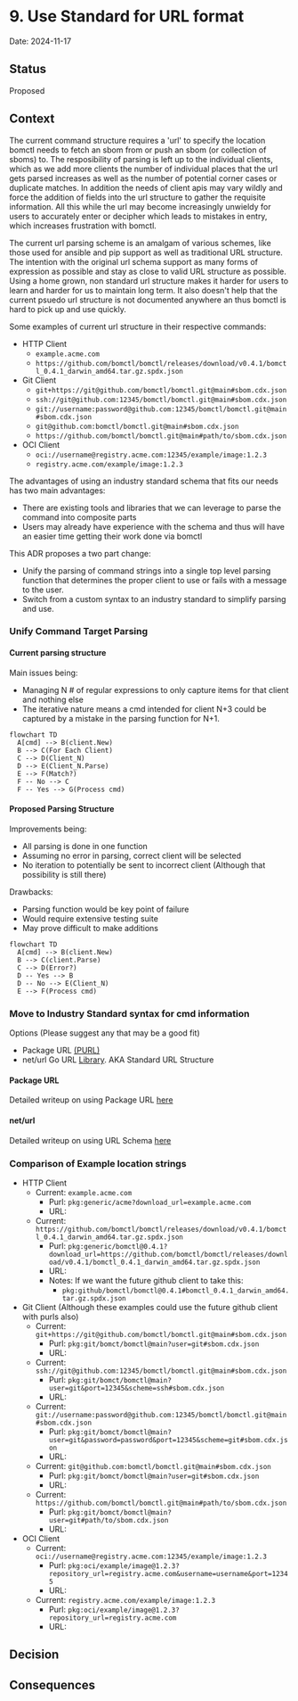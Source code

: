
# 9. Use Standard for URL format

Date: 2024-11-17

## Status

Proposed

## Context

The current command structure requires a 'url' to specify the location bomctl needs to fetch an sbom from or
push an sbom (or collection of sboms) to. The resposibility of parsing is left up to the individual clients,
which as we add more clients the number of individual places that the url gets parsed increases as well as the
number of potential corner cases or duplicate matches. In addition the needs of client apis may vary wildly and
force the addition of fields into the url structure to gather the requisite information. All this while the url
may become increasingly unwieldy for users to accurately enter or decipher which leads to mistakes in entry,
which increases frustration with bomctl.

The current url parsing scheme is an amalgam of various schemes, like those used for ansible and pip support as
well as traditional URL structure. The intention with the original url schema support as many forms of expression
as possible and stay as close to valid URL structure as possible. Using a home grown, non standard url structure
makes it harder for users to learn and harder for us to maintain long term. It also doesn't help that the current
psuedo url structure is not documented anywhere an thus bomctl is hard to pick up and use quickly.

Some examples of current url structure in their respective commands:

- HTTP Client
  - `example.acme.com`
  - `https://github.com/bomctl/bomctl/releases/download/v0.4.1/bomctl_0.4.1_darwin_amd64.tar.gz.spdx.json`
- Git Client
  - `git+https://git@github.com/bomctl/bomctl.git@main#sbom.cdx.json`
  - `ssh://git@github.com:12345/bomctl/bomctl.git@main#sbom.cdx.json`
  - `git://username:password@github.com:12345/bomctl/bomctl.git@main#sbom.cdx.json`
  - `git@github.com:bomctl/bomctl.git@main#sbom.cdx.json`
  - `https://github.com/bomctl/bomctl.git@main#path/to/sbom.cdx.json`
- OCI Client
  - `oci://username@registry.acme.com:12345/example/image:1.2.3`
  - `registry.acme.com/example/image:1.2.3`

The advantages of using an industry standard schema that fits our needs has two main advantages:

- There are existing tools and libraries that we can leverage to parse the command into composite parts
- Users may already have experience with the schema and thus will have an easier time getting their work done via bomctl

This ADR proposes a two part change:

- Unify the parsing of command strings into a single top level parsing function that determines the proper client
to use or fails with a message to the user.
- Switch from a custom syntax to an industry standard to simplify parsing and use.

### Unify Command Target Parsing

#### Current parsing structure

Main issues being:

- Managing N # of regular expressions to only capture items for that client and nothing else
- The iterative nature means a cmd intended for client N+3 could be captured by a mistake in the parsing function for N+1.

```mermaid
flowchart TD
  A[cmd] --> B(client.New)
  B --> C(For Each Client)
  C --> D(Client_N)
  D --> E(Client_N.Parse)
  E --> F(Match?)
  F -- No --> C
  F -- Yes --> G(Process cmd)
```

#### Proposed Parsing Structure

Improvements being:

- All parsing is done in one function
- Assuming no error in parsing, correct client will be selected
- No iteration to potentially be sent to incorrect client (Although that possibility is still there)

Drawbacks:

- Parsing function would be key point of failure
- Would require extensive testing suite
- May prove difficult to make additions

```mermaid
flowchart TD
  A[cmd] --> B(client.New)
  B --> C(client.Parse)
  C --> D(Error?)
  D -- Yes --> B
  D -- No --> E(Client_N)
  E --> F(Process cmd)
```

### Move to Industry Standard syntax for cmd information

Options (Please suggest any that may be a good fit)

- Package URL [(PURL)](https://github.com/package-url/purl-spec)
- net/url Go URL [Library](https://pkg.go.dev/net/url@go1.23.3). AKA Standard URL Structure

#### Package URL

Detailed writeup on using Package URL [here](0009-supporting-packageurl.md)

#### net/url

Detailed writeup on using URL Schema [here](0009-supporting-standard-url.md)

### Comparison of Example location strings

- HTTP Client
  - Current: `example.acme.com`
    - Purl: `pkg:generic/acme?download_url=example.acme.com`
    - URL:
  - Current: `https://github.com/bomctl/bomctl/releases/download/v0.4.1/bomctl_0.4.1_darwin_amd64.tar.gz.spdx.json`
    - Purl: `pkg:generic/bomctl@0.4.1?download_url=https://github.com/bomctl/bomctl/releases/download/v0.4.1/bomctl_0.4.1_darwin_amd64.tar.gz.spdx.json`
    - URL:
    - Notes: If we want the future github client to take this:
      - `pkg:github/bomctl/bomctl@0.4.1#bomctl_0.4.1_darwin_amd64.tar.gz.spdx.json`
- Git Client (Although these examples could use the future github client with purls also)
  - Current: `git+https://git@github.com/bomctl/bomctl.git@main#sbom.cdx.json`
    - Purl: `pkg:git/bomct/bomctl@main?user=git#sbom.cdx.json`
    - URL:
  - Current: `ssh://git@github.com:12345/bomctl/bomctl.git@main#sbom.cdx.json`
    - Purl: `pkg:git/bomct/bomctl@main?user=git&port=12345&scheme=ssh#sbom.cdx.json`
    - URL:
  - Current: `git://username:password@github.com:12345/bomctl/bomctl.git@main#sbom.cdx.json`
    - Purl: `pkg:git/bomct/bomctl@main?user=git&password=password&port=12345&scheme=git#sbom.cdx.json`
    - URL:
  - Current: `git@github.com:bomctl/bomctl.git@main#sbom.cdx.json`
    - Purl: `pkg:git/bomct/bomctl@main?user=git#sbom.cdx.json`
    - URL:
  - Current: `https://github.com/bomctl/bomctl.git@main#path/to/sbom.cdx.json`
    - Purl: `pkg:git/bomct/bomctl@main?user=git#path/to/sbom.cdx.json`
    - URL:
- OCI Client
  - Current: `oci://username@registry.acme.com:12345/example/image:1.2.3`
    - Purl: `pkg:oci/example/image@1.2.3?repository_url=registry.acme.com&username=username&port=12345`
    - URL:
  - Current: `registry.acme.com/example/image:1.2.3`
    - Purl: `pkg:oci/example/image@1.2.3?repository_url=registry.acme.com`
    - URL:

## Decision

## Consequences
